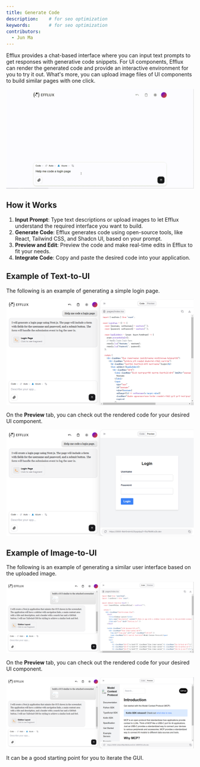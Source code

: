 ```yaml
---
title: Generate Code
description: 	# for seo optimization
keywords: 		# for seo optimization
contributors:
  - Jun Ma
---
```


Efflux provides a chat-based interface where you can input text prompts to get responses with generative code snippets. For UI components, Efflux can render the generated code and provide an interactive environment for you to try it out. What's more, you can upload image files of UI components to build similar pages with one click. 

  ![Efflux demo](../assets/code-login.gif)

## How it Works

1. **Input Prompt**: Type text descriptions or upload images to let Efflux understand the required interface you want to build.
2. **Generate Code**: Efflux generates code using open-source tools, like React, Tailwind CSS, and Shadcn UI, based on your prompt.
3. **Preview and Edit**: Preview the code and make real-time edits in Efflux to fit your needs.
4. **Integrate Code**: Copy and paste the desired code into your application.

## Example of Text-to-UI

The following is an example of generating a simple login page.

![Text-to-UI](../assets/text-to-UI.png)

On the **Preview** tab, you can check out the rendered code for your desired UI component.

![Efflux code-GUI preview](../assets/text-to-UI-preview.png)

## Example of Image-to-UI

The following is an example of generating a similar user interface based on the uploaded image.

![Image-to-UI](../assets/image-to-UI.png)

On the **Preview** tab, you can check out the rendered code for your desired UI component.

![Image-to-UI preview](../assets/image-to-UI-preview.png)

It can be a good starting point for you to iterate the GUI.